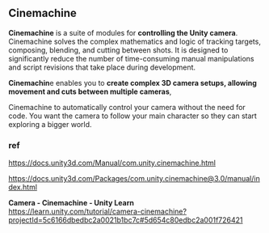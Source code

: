 ## Cinemachine
**Cinemachine** is a suite of modules for **controlling the Unity camera**. Cinemachine solves the complex mathematics and logic of tracking targets, composing, blending, and cutting between shots. It is designed to significantly reduce the number of time-consuming manual manipulations and script revisions that take place during development.


**Cinemachin**e enables you to **create complex 3D camera setups, allowing movement and cuts between multiple cameras**,


Cinemachine to automatically control your camera without the need for code. You want the camera to follow your main character so they can start exploring a bigger world.

### ref 
https://docs.unity3d.com/Manual/com.unity.cinemachine.html

https://docs.unity3d.com/Packages/com.unity.cinemachine@3.0/manual/index.html

**Camera - Cinemachine - Unity Learn** \
https://learn.unity.com/tutorial/camera-cinemachine?projectId=5c6166dbedbc2a0021b1bc7c#5d654c80edbc2a001f726421

